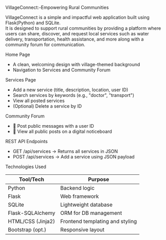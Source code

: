 VillageConnect:-Empowering Rural Communities

VillageConnect is a simple and impactful web application built using Flask(Python) and SQLite.  
It is designed to support rural communities by providing a platform where users can share, discover, and request local services such as water delivery, transportation, health assistance, and more along with a community forum for communication.

Home Page
- A clean, welcoming design with village-themed background
- Navigation to Services and Community Forum

Services Page
- Add a new service (title, description, location, user ID)
- Search services by keywords (e.g., "doctor", "transport")
- View all posted services
- (Optional) Delete a service by ID

Community Forum
- 📝 Post public messages with a user ID
- 💬 View all public posts on a digital noticeboard

REST API Endpoints
- GET /api/services → Returns all services in JSON
- POST /api/services → Add a service using JSON payload

Technologies Used

| Tool/Tech         | Purpose                            |
|-------------------|-------------------------------------|
| Python            | Backend logic                      |
| Flask             | Web framework                      |
| SQLite            | Lightweight database               |
| Flask-SQLAlchemy  | ORM for DB management              |
| HTML/CSS (Jinja2) | Frontend templating and styling    |
| Bootstrap (opt.)  | Responsive layout                  |


